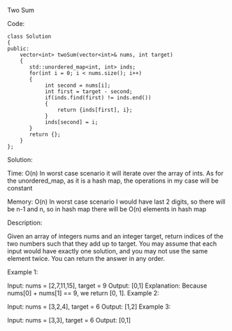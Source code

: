 Two Sum

Code:

```
class Solution 
{
public:
    vector<int> twoSum(vector<int>& nums, int target) 
	{
       std::unordered_map<int, int> inds;
       for(int i = 0; i < nums.size(); i++)
       {
            int second = nums[i];
            int first = target - second;
            if(inds.find(first) != inds.end())
            {
                return {inds[first], i};
            }
            inds[second] = i;      
       }
       return {};
    }
};
```
Solution:

Time: O(n)
In worst case scenario it will iterate over the array of ints. As for the unordered_map, as it is a hash map, the operations in my case will be constant

Memory: O(n)
In worst case scenario I would have last 2 digits, so there will be n-1 and n, so in hash map there will be O(n) elements in hash map


Description:

Given an array of integers nums and an integer target, return indices of the two numbers such that they add up to target.
You may assume that each input would have exactly one solution, and you may not use the same element twice.
You can return the answer in any order.

Example 1:

Input: nums = [2,7,11,15], target = 9
Output: [0,1]
Explanation: Because nums[0] + nums[1] == 9, we return [0, 1].
Example 2:

Input: nums = [3,2,4], target = 6
Output: [1,2]
Example 3:

Input: nums = [3,3], target = 6
Output: [0,1]
